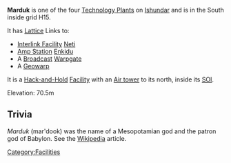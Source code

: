 **Marduk** is one of the four [Technology
Plants](Technology_Plant.md) on [Ishundar](Ishundar.md)
and is in the South inside grid H15.

It has [Lattice](Lattice.md) Links to:

- [Interlink Facility](Interlink_Facility.md)
  [Neti](Neti.md)
- [Amp Station](Amp_Station.md) [Enkidu](Enkidu.md)
- A [Broadcast](Broadcast.md) [Warpgate](Warpgate.md)
- A [Geowarp](Geowarp.md)

It is a [Hack-and-Hold](Hack-and-Hold.md)
[Facility](Facility.md) with an [Air
tower](Air_tower.md) to its north, inside its
[SOI](SOI.md).

Elevation: 70.5m

## Trivia

_Marduk_ (mar'dook) was the name of a Mesopotamian god and the patron
god of Babylon. See the [Wikipedia](http://en.wikipedia.org/wiki/Marduk)
article.

[Category:Facilities](Category:Facilities.md)
